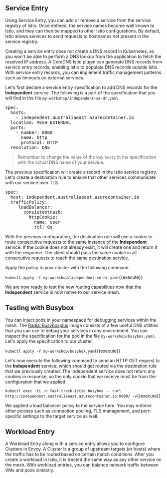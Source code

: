 ## Service Entry

Using Service Entry, you can add or remove a service from the service registry of Istio. Once defined, the service names become well known to Istio, and they can then be mapped to other Istio configurations. By default, Istio allows services to send requests to hostnames not present in the service registry.

Creating a service entry does not create a DNS record in Kubernetes, so you won't be able to perform a DNS lookup from the application to fetch the resolved IP address. A CoreDNS Istio plugin can generate DNS records from service entry records, enabling Istio to populate DNS records outside Istio. With service entry records, you can implement traffic management patterns such as timeouts on external services.

Let's first declare a service entry specification to add DNS records for the **Independent** service. The following is a part of the specification that you will find in the file `my-workshop/independent-se-dr.yaml`.

<pre>
spec:
  hosts:
    - independent.australiaeast.azurecontainer.io
  location: MESH_EXTERNAL
  ports:
    - number: 8080
      name: http
      protocol: HTTP
  resolution: DNS
</pre>

> Remember to change the value of the key `hosts` in the specification with the actual DNS name of your service.

The previous specification will create a record in the Istio service registry. Let's create a destination rule to ensure that other services communicate with our service over TLS.

<pre>
spec:
  host: independent.australiaeast.azurecontainer.io
  trafficPolicy:
     loadBalancer:
       consistentHash:
         httpCookie:
           name: user
           ttl: 0s
</pre>

With the previous configuration, the destination rule will use a cookie to route consecutive requests to the same instance of the **Independent** service. If the cookie does not already exist, it will create one and return it with the response. The client should pass the same cookie in all consecutive requests to reach the same destination service.

Apply the policy to your cluster with the following command.

`kubectl apply -f my-workshop/independent-se-dr.yaml`{{execute}}

We are now ready to test the new routing capabilities now that the **Independent** service is now native to our service mesh.

## Testing with Busybox

You can inject pods in your namespace for debugging services within the mesh. The [Radial Busyboxplus](https://hub.docker.com/r/radial/busyboxplus) image consists of a few useful DNS utilities that you can use to debug your services in any environment. You can inspect the specification for the pod in the file `my-workshop/busybox.yaml`. Let's apply the specification to our cluster.

`kubectl apply -f my-workshop/busybox.yaml`{{execute}}

Let's now execute the following command to send an HTTP GET request to the **Independent** service, which should get routed via the destination rule that we previously created. The Independent service does not return any cookies in response, so the only cookie that we receive must be from the configuration that we applied.

`kubectl exec -ti -n fast-track-istio busybox -- curl http://independent.australiaeast.azurecontainer.io:8080/ -v`{{execute}}

We applied a load balancer policy to the service here. You may enforce other policies such as connection pooling, TLS management, and port-specific settings to the target service as well.

## Workload Entry

A Workload Entry along with a service entry allows you to configure Clusters in Envoy. A Cluster is a group of upstream targets (or hosts) where the traffic has to be routed based on certain match conditions. After you create a workload in Istio, it is treated the same way as any other service on the mesh. With workload entries, you can balance network traffic between VMs and pods similarly.
